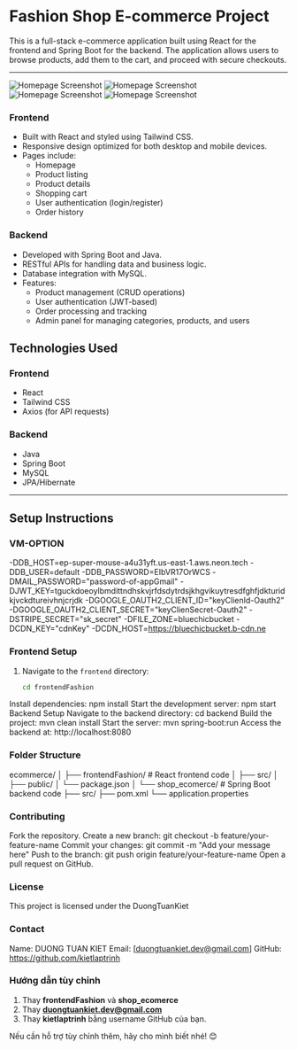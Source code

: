 # Fashion Shop E-commerce Project

This is a full-stack e-commerce application built using React for the frontend and Spring Boot for the backend. The application allows users to browse products, add them to the cart, and proceed with secure checkouts.

---
![Homepage Screenshot](D:\DownLoad\homepageFashion.png)
![Homepage Screenshot](D:\DownLoad\homepageFashion1.png)
![Homepage Screenshot](D:\DownLoad\homepageFashion2.png)
![Homepage Screenshot](D:\DownLoad\homepageFashion3.png)

### Frontend
- Built with React and styled using Tailwind CSS.
- Responsive design optimized for both desktop and mobile devices.
- Pages include:
  - Homepage
  - Product listing
  - Product details
  - Shopping cart
  - User authentication (login/register)
  - Order history

### Backend
- Developed with Spring Boot and Java.
- RESTful APIs for handling data and business logic.
- Database integration with MySQL.
- Features:
  - Product management (CRUD operations)
  - User authentication (JWT-based)
  - Order processing and tracking
  - Admin panel for managing categories, products, and users
## **Technologies Used**

### **Frontend**
- React
- Tailwind CSS
- Axios (for API requests)

### **Backend**
- Java
- Spring Boot
- MySQL
- JPA/Hibernate

---

## **Setup Instructions**
### **VM-OPTION**
-DDB_HOST=ep-super-mouse-a4u31yft.us-east-1.aws.neon.tech
-DDB_USER=default
-DDB_PASSWORD=EIbVR17OrWCS
-DMAIL_PASSWORD="password-of-appGmail"
-DJWT_KEY=tguckdoeoylbmdittndhskvjrfdsdytrdsjkhgvikuytresdfghfjdkturidkjvckdtureivhnjcrjdk
-DGOOGLE_OAUTH2_CLIENT_ID="keyClienId-Oauth2"
-DGOOGLE_OAUTH2_CLIENT_SECRET="keyClienSecret-Oauth2"
-DSTRIPE_SECRET="sk_secret"
-DFILE_ZONE=bluechicbucket
-DCDN_KEY="cdnKey"
-DCDN_HOST=https://bluechicbucket.b-cdn.ne
### **Frontend Setup**
1. Navigate to the `frontend` directory:
   ```bash
   cd frontendFashion
Install dependencies:
npm install
Start the development server:
npm start
Backend Setup
Navigate to the backend directory:
cd backend
Build the project:
mvn clean install
Start the server:
mvn spring-boot:run
Access the backend at: http://localhost:8080
### **Folder Structure**
ecommerce/
│
├── frontendFashion/        # React frontend code
│   ├── src/
│   ├── public/
│   └── package.json
│
└── shop_ecomerce/               # Spring Boot backend code
    ├── src/
    ├── pom.xml
    └── application.properties
### **Contributing**
Fork the repository.
Create a new branch:
git checkout -b feature/your-feature-name
Commit your changes:
git commit -m "Add your message here"
Push to the branch:
git push origin feature/your-feature-name
Open a pull request on GitHub.
### **License**
This project is licensed under the DuongTuanKiet
### **Contact**
Name: DUONG TUAN KIET
Email: [duongtuankiet.dev@gmail.com]
GitHub: https://github.com/kietlaptrinh
### **Hướng dẫn tùy chỉnh**
1. Thay **frontendFashion** và **shop_ecomerce**
2. Thay **duongtuankiet.dev@gmail.com** 
3. Thay **kietlaptrinh** bằng username GitHub của bạn.

Nếu cần hỗ trợ tùy chỉnh thêm, hãy cho mình biết nhé! 😊
